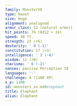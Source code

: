 ```yaml
---
family: MonsterVO
type: beast
size: Huge
alignment: unaligned
armor_class: 12 (natural armor)
hit_points: 76 (8d12 + 24)
speed: 40 ft.
strength: 22 (+6)
dexterity: ' 9 (-1)'
constitution: 17 (+3)
intelligence: ' 3 (-4)'
wisdom: 11 (+0)
charisma: ' 6 (-2)'
senses: passive Perception 10
languages: '-'
challenge: 4 (1100 XP)
x_p: 1100
id: monsters_vo.md#elephant
title: Elephant
alias: Éléphant
---
```


